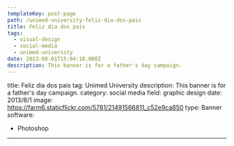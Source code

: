 ```yaml
---
templateKey: post-page
path: /unimed-university-feliz-dia-dos-pais
title: Feliz dia dos pais
tags:
  - visual-design
  - social-media
  - unimed-university
date: 2013-08-01T15:04:10.000Z
description: This banner is for a father's day campaign.
---
```


title: Feliz dia dos pais
tag: Unimed University
description: This banner is for a father's day campaign.
category: social media
field: graphic design
date: 2013/8/1
image: https://farm6.staticflickr.com/5781/21491566811_c52e9ca850
type: Banner
software:
- Photoshop
---
